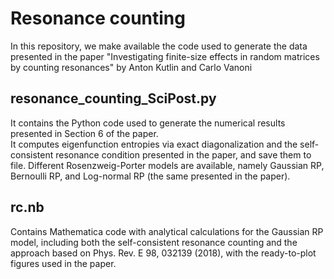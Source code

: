 # Resonance counting

In this repository, we make available the code used to generate the data presented in the paper "Investigating finite-size effects in random matrices by counting resonances" by Anton Kutlin and Carlo Vanoni

## resonance_counting_SciPost.py
It contains the Python code used to generate the numerical results presented in Section 6 of the paper.  
It computes eigenfunction entropies via exact diagonalization and the self-consistent resonance condition presented in the paper, and save them to file. Different Rosenzweig-Porter models are available, namely Gaussian RP, Bernoulli RP, and Log-normal RP (the same presented in the paper).

## rc.nb
Contains Mathematica code with analytical calculations for the Gaussian RP model, including both the self-consistent resonance counting and the approach based on Phys. Rev. E 98, 032139 (2018), with the ready-to-plot figures used in the paper.
